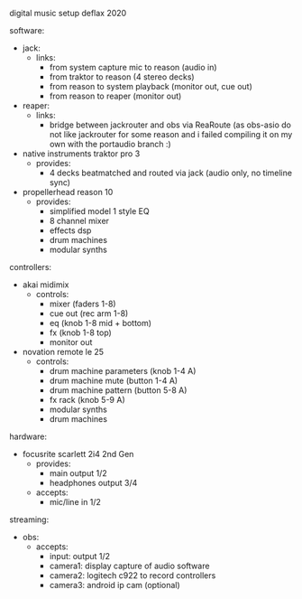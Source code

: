 digital music setup deflax 2020

software:
- jack:
  - links:
    - from system capture mic to reason (audio in)
    - from traktor to reason (4 stereo decks)
    - from reason to system playback (monitor out, cue out)
    - from reason to reaper (monitor out)
- reaper:
  - links:
    - bridge between jackrouter and obs via ReaRoute (as obs-asio do not like jackrouter for some reason and i failed compiling it on my own with the portaudio branch :)
- native instruments traktor pro 3
  - provides:
    - 4 decks beatmatched and routed via jack (audio only, no timeline sync)
- propellerhead reason 10
  - provides:
    - simplified model 1 style EQ
    - 8 channel mixer
    - effects dsp
    - drum machines
    - modular synths

controllers:
- akai midimix
  - controls:
    - mixer (faders 1-8)
    - cue out (rec arm 1-8)
    - eq (knob 1-8 mid + bottom)
    - fx (knob 1-8 top)
    - monitor out
- novation remote le 25
  - controls:
    - drum machine parameters  (knob 1-4 A)
    - drum machine mute (button 1-4 A)
    - drum machine pattern (button 5-8 A)
    - fx rack (knob 5-9 A)
    - modular synths
    - drum machines

hardware:
- focusrite scarlett 2i4 2nd Gen
  - provides:
    - main output 1/2
    - headphones output 3/4
  - accepts:
    - mic/line in 1/2

streaming:
- obs:
  - accepts:
    - input:  output 1/2
    - camera1: display capture of audio software
    - camera2: logitech c922 to record controllers
    - camera3: android ip cam (optional)
